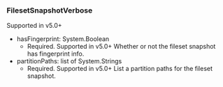 ### FilesetSnapshotVerbose
Supported in v5.0+

- hasFingerprint: System.Boolean
  - Required. Supported in v5.0+
  Whether or not the fileset snapshot has fingerprint info.
- partitionPaths: list of System.Strings
  - Required. Supported in v5.0+
  List a partition paths for the fileset snapshot.
